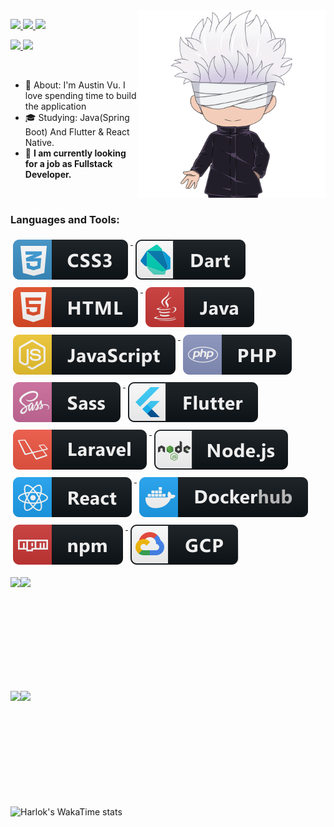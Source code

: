 <img align="right" width="300px" src="./gonjo.png" />

<p align="left">
  <a href="mailto:thuanvuvan76@gmail.com">
    <img src="https://img.shields.io/badge/Gmail-D14836?style=for-the-badge&logo=gmail&logoColor=white&link=mailto:thuanvuvan76@gmail.com" />
  </a>
  <a href="https://twitter.com/THUANVUVAN157">
    <img src="https://img.shields.io/badge/Twitter-1DA1F2?style=for-the-badge&logo=twitter&logoColor=white" />
  </a>
  <a href="https://leetcode.com/u/VanThuan76">
    <img src="https://img.shields.io/badge/-LeetCode-FFA116?style=for-the-badge&logo=LeetCode&logoColor=black" />
  </a>
</p>

<p align="left">
 <a href="https://github.com/cuzinxyz/?tab=follow">
    <img src="https://img.shields.io/github/followers/VanThuan76?label=Follow&style=social" />
  </a>
   <a>
    <img src="https://komarev.com/ghpvc/?username=VanThuan76&label=Visitors+Count&color=blue" />
  </a>
</p>

<br>

- :rocket: About: I'm Austin Vu. I love spending time to build the application
- :mortar_board: Studying: Java(Spring Boot) And Flutter & React Native.
- :briefcase: <strong>I am currently looking for a job as Fullstack Developer.</strong>

<br>

<h3 align="left">Languages and Tools:</h3>

<p align="left">

  <a href="#">
    <img src="languages/css3.svg" alt="css3" style="vertical-align:top; margin:6px 4px">
  </a>

  <a href="#">
    <img src="languages/dart_colour.svg" alt="dart_colour" style="vertical-align:top; margin:6px 4px">
  </a>

  <a href="#">
    <img src="languages/html.svg" alt="html" style="vertical-align:top; margin:6px 4px">
  </a>

  <a href="#">
    <img src="languages/java.svg" alt="java" style="vertical-align:top; margin:6px 4px">
  </a>

  <a href="#">
    <img src="languages/js.svg" alt="js" style="vertical-align:top; margin:6px 4px">
  </a>

  <a href="#">
    <img src="languages/php.svg" alt="php" style="vertical-align:top; margin:6px 4px">
  </a>

  <a href="#">
    <img src="languages/sass.svg" alt="sass" style="vertical-align:top; margin:6px 4px">
  </a>

 <a href="#">
    <img src="frameworks/flutter.svg" alt="flutter" style="vertical-align:top; margin:6px 4px">
  </a>

   <a href="#">
    <img src="frameworks/laravel.svg" alt="laravel" style="vertical-align:top; margin:6px 4px">
  </a>

 <a href="#">
    <img src="frameworks/nodejs.svg" alt="nodejs" style="vertical-align:top; margin:6px 4px">
  </a>

   <a href="#">
    <img src="frameworks/react.svg" alt="react" style="vertical-align:top; margin:6px 4px">
  </a>

   <a href="#">
    <img src="services/dockerhub.svg" alt="dockerhub" style="vertical-align:top; margin:6px 4px">
  </a> 
  
  <a href="#">
    <img src="services/npm.svg" alt="npm" style="vertical-align:top; margin:6px 4px">
  </a>

  <a href="#">
    <img src="services/gcp.svg" alt="gcp" style="vertical-align:top; margin:6px 4px">
  </a>
</p>
<div style='display:flex; flex-wrap: wrap; align-items:center; justify-content:start; gap: 10px, width:100%;'>
  <img 
    src="http://github-profile-summary-cards.vercel.app/api/cards/repos-per-language?username=vanthuan76&theme=solarized"
    height="165"
  />
  <img 
    src="http://github-profile-summary-cards.vercel.app/api/cards/most-commit-language?username=vanthuan76&theme=solarized"
    height="165"
  />
</div>
<br>
<div style='display:flex; flex-wrap: wrap; align-items:center; justify-content:start; gap: 10px, width:100%; margin-bottom: 20px'>
<img
    height="165"
    src="http://github-profile-summary-cards.vercel.app/api/cards/productive-time?username=VanThuan76&theme=swift&utcOffset=8"
  />
<img
    height="165"
    src="https://github-readme-stats.vercel.app/api?username=vanthuan76&hide=contribs,issues&bg_color=30,e96443,904e95&title_color=fff&text_color=fff"
  />
</div>

<!--START_SECTION:waka-->
![Harlok's WakaTime stats](https://github-readme-stats.vercel.app/api/wakatime?username=VanThuan76)
<!--END_SECTION:waka-->

